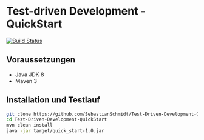 # Test-driven Development - QuickStart

[![Build Status](https://travis-ci.org/SebastianSchmidt/Test-Driven-Development-QuickStart.svg?branch=master)](https://travis-ci.org/SebastianSchmidt/Test-Driven-Development-QuickStart)

## Voraussetzungen

* Java JDK 8
* Maven 3

## Installation und Testlauf

```bash
git clone https://github.com/SebastianSchmidt/Test-Driven-Development-QuickStart.git
cd Test-Driven-Development-QuickStart
mvn clean install
java -jar target/quick_start-1.0.jar
```
